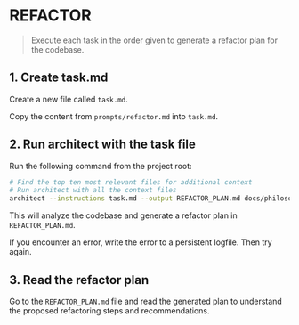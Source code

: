 # REFACTOR

> Execute each task in the order given to generate a refactor plan for the codebase.

## 1. Create task.md

Create a new file called `task.md`.

Copy the content from `prompts/refactor.md` into `task.md`.

## 2. Run architect with the task file

Run the following command from the project root:

```bash
# Find the top ten most relevant files for additional context
# Run architect with all the context files
architect --instructions task.md --output REFACTOR_PLAN.md docs/philosophy/ [top-ten-relevant-files]
```

This will analyze the codebase and generate a refactor plan in `REFACTOR_PLAN.md`.

If you encounter an error, write the error to a persistent logfile. Then try again.

## 3. Read the refactor plan

Go to the `REFACTOR_PLAN.md` file and read the generated plan to understand the proposed refactoring steps and recommendations.
